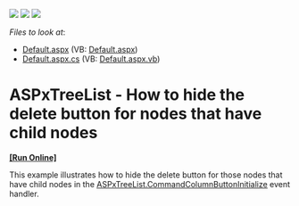 <!-- default badges list -->
![](https://img.shields.io/endpoint?url=https://codecentral.devexpress.com/api/v1/VersionRange/128548206/13.1.4%2B)
[![](https://img.shields.io/badge/Open_in_DevExpress_Support_Center-FF7200?style=flat-square&logo=DevExpress&logoColor=white)](https://supportcenter.devexpress.com/ticket/details/E3567)
[![](https://img.shields.io/badge/📖_How_to_use_DevExpress_Examples-e9f6fc?style=flat-square)](https://docs.devexpress.com/GeneralInformation/403183)
<!-- default badges end -->
<!-- default file list -->
*Files to look at*:

* [Default.aspx](./CS/WebSite/Default.aspx) (VB: [Default.aspx](./VB/WebSite/Default.aspx))
* [Default.aspx.cs](./CS/WebSite/Default.aspx.cs) (VB: [Default.aspx.vb](./VB/WebSite/Default.aspx.vb))
<!-- default file list end -->
# ASPxTreeList - How to hide the delete button for nodes that have child nodes
<!-- run online -->
**[[Run Online]](https://codecentral.devexpress.com/e3567/)**
<!-- run online end -->


<p>This example illustrates how to hide the delete button for those nodes that have child nodes in the <a href="http://documentation.devexpress.com/#AspNet/DevExpressWebASPxTreeListASPxTreeList_CommandColumnButtonInitializetopic"><u>ASPxTreeList.CommandColumnButtonInitialize</u></a> event handler.</p>

<br/>


